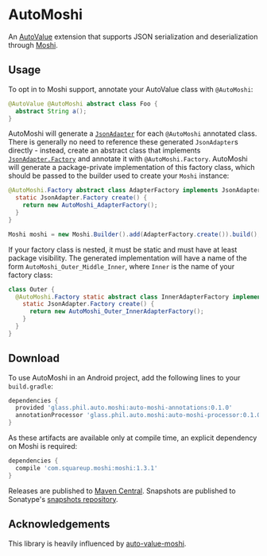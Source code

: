 # AutoMoshi

An [AutoValue][autovalue] extension that supports JSON serialization and deserialization through [Moshi][moshi].

## Usage

To opt in to Moshi support, annotate your AutoValue class with `@AutoMoshi`:

```java
@AutoValue @AutoMoshi abstract class Foo {
  abstract String a();
}
```

AutoMoshi will generate a [`JsonAdapter`][jsonadapter] for each `@AutoMoshi` annotated class.
There is generally no need to reference these generated `JsonAdapter`s directly - instead, create an abstract class that implements [`JsonAdapter.Factory`][jsonadapter.factory] and annotate it with `@AutoMoshi.Factory`.
AutoMoshi will generate a package-private implementation of this factory class, which should be passed to the builder used to create your `Moshi` instance:

```java
@AutoMoshi.Factory abstract class AdapterFactory implements JsonAdapter.Factory {
  static JsonAdapter.Factory create() {
    return new AutoMoshi_AdapterFactory();
  }
}
```

```java
Moshi moshi = new Moshi.Builder().add(AdapterFactory.create()).build();
```

If your factory class is nested, it must be static and must have at least package visibility.
The generated implementation will have a name of the form `AutoMoshi_Outer_Middle_Inner`, where `Inner` is the name of your factory class:

```java
class Outer {
  @AutoMoshi.Factory static abstract class InnerAdapterFactory implements JsonAdapter.Factory {
    static JsonAdapter.Factory create() {
      return new AutoMoshi_Outer_InnerAdapterFactory();
    }
  }
}
```

## Download

To use AutoMoshi in an Android project, add the following lines to your `build.gradle`:

```groovy
dependencies {
  provided 'glass.phil.auto.moshi:auto-moshi-annotations:0.1.0'
  annotationProcessor 'glass.phil.auto.moshi:auto-moshi-processor:0.1.0'
}
```

As these artifacts are available only at compile time, an explicit dependency on Moshi is required:

```groovy
dependencies {
  compile 'com.squareup.moshi:moshi:1.3.1'
}
```

Releases are published to [Maven Central][central].
Snapshots are published to Sonatype's [snapshots repository][snapshots].

## Acknowledgements
This library is heavily influenced by [auto-value-moshi][auto-value-moshi].

[autovalue]: https://github.com/google/auto/tree/master/value
[moshi]: https://github.com/square/moshi
[jsonadapter]: http://square.github.io/moshi/1.x/moshi/com/squareup/moshi/JsonAdapter.html
[jsonadapter.factory]: http://square.github.io/moshi/1.x/moshi/com/squareup/moshi/JsonAdapter.Factory.html
[central]: https://search.maven.org/#search%7Cga%7C1%7Cglass.phil.auto.moshi
[snapshots]: https://oss.sonatype.org/content/repositories/snapshots/glass/phil/auto/moshi
[auto-value-moshi]: https://github.com/rharter/auto-value-moshi
